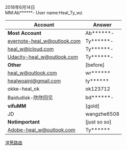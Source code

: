 2018年6月14日  
MM:Ab******-
User name:Heal_Ty_wz

Account | Answer
------------ | -------------
**Most Account** | Ab******-
evernote-heal_w@outlook.com | Ty******-
heal_w@icloud.com | Ty******-
Udacity-heal_w@outlook.com | Ty******-
**Other** | [before]
heal_w@outlook.com | wr******
healwoaini@gmail.com | ty******
okke-heal_ok | ok123712
Baidudisk-欣欣回见 | bd******-
**vifuMM** | [gold]
JD | wangzhe6508
**Notimportant** | [just so so]
Adobe-heal_w@outlook.com | Ty******


[洋葱路由](http://hss3uro2hsxfogfq.onion/)

